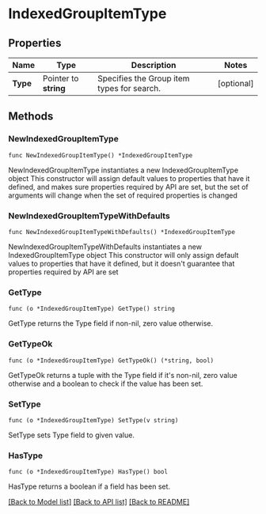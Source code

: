 # IndexedGroupItemType

## Properties

Name | Type | Description | Notes
------------ | ------------- | ------------- | -------------
**Type** | Pointer to **string** | Specifies the Group item types for search. | [optional] 

## Methods

### NewIndexedGroupItemType

`func NewIndexedGroupItemType() *IndexedGroupItemType`

NewIndexedGroupItemType instantiates a new IndexedGroupItemType object
This constructor will assign default values to properties that have it defined,
and makes sure properties required by API are set, but the set of arguments
will change when the set of required properties is changed

### NewIndexedGroupItemTypeWithDefaults

`func NewIndexedGroupItemTypeWithDefaults() *IndexedGroupItemType`

NewIndexedGroupItemTypeWithDefaults instantiates a new IndexedGroupItemType object
This constructor will only assign default values to properties that have it defined,
but it doesn't guarantee that properties required by API are set

### GetType

`func (o *IndexedGroupItemType) GetType() string`

GetType returns the Type field if non-nil, zero value otherwise.

### GetTypeOk

`func (o *IndexedGroupItemType) GetTypeOk() (*string, bool)`

GetTypeOk returns a tuple with the Type field if it's non-nil, zero value otherwise
and a boolean to check if the value has been set.

### SetType

`func (o *IndexedGroupItemType) SetType(v string)`

SetType sets Type field to given value.

### HasType

`func (o *IndexedGroupItemType) HasType() bool`

HasType returns a boolean if a field has been set.


[[Back to Model list]](../README.md#documentation-for-models) [[Back to API list]](../README.md#documentation-for-api-endpoints) [[Back to README]](../README.md)


